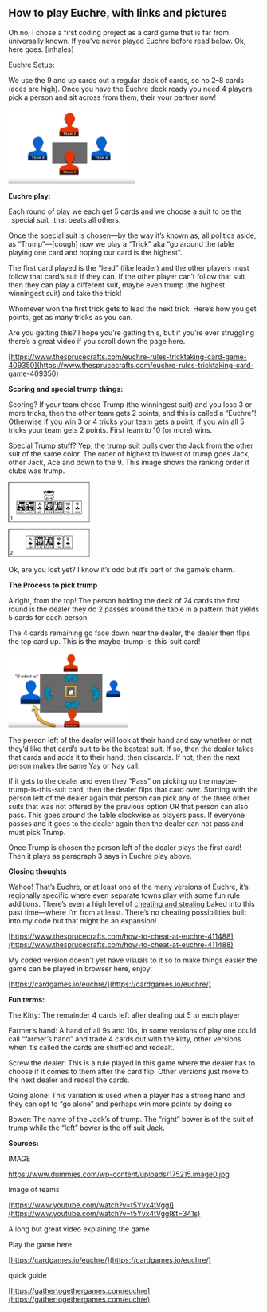 ## How to play Euchre, with links and pictures ##

Oh no, I chose a first coding project as a card game that is far from universally known. If you’ve never played Euchre before read below. Ok, here goes. [inhales]

Euchre Setup:

We use the 9 and up cards out a regular deck of cards, so no 2–8 cards (aces are high). Once you have the Euchre deck ready you need 4 players, pick a person and sit across from them, their your partner now!

<img src="images/TeamAroundTable.png" height = "150" alt="Team around table">
 
**Euchre play:**

Each round of play we each get 5 cards and we choose a suit to be the _special suit _that beats all others. 

Once the special suit is chosen—by the way it’s known as, all politics aside, as “Trump”—[cough] now we play a “Trick” aka “go around the table playing one card and hoping our card is the highest”. 

The first card played is the “lead” (like leader) and the other players must follow that card’s suit if they can. If the other player can’t follow that suit then they can play a different suit, maybe even trump (the highest winningest suit) and take the trick!

Whomever won the first trick gets to lead the next trick. Here’s how you get points, get as many tricks as you can.  

Are you getting this? I hope you’re getting this, but if you’re ever struggling there’s a great video if you scroll down the page here. 

[https://www.thesprucecrafts.com/euchre-rules-tricktaking-card-game-409350](https://www.thesprucecrafts.com/euchre-rules-tricktaking-card-game-409350)

**Scoring and special trump things:**

Scoring? If your team chose Trump (the winningest suit) and you lose 3 or more tricks, then the other team gets 2 points, and this is called a “Euchre”! Otherwise if you win 3 or 4 tricks your team gets a point, if you win all 5 tricks your team gets 2 points. First team to 10 (or more) wins. 

Special Trump stuff? Yep, the trump suit pulls over the Jack from the other suit of the same color. The order of highest to lowest of trump goes Jack, other Jack, Ace and down to the 9. This image shows the ranking order if clubs was trump. 

<img src="images/TrumpRank.jpg" height = "150" alt="Trump rank">

Ok, are you lost yet? I know it’s odd but it’s part of the game’s charm. 

**The Process to pick trump**

Alright, from the top! The person holding the deck of 24 cards the first round is the dealer they do 2 passes around the table in a pattern that yields 5 cards for each person. 

The 4 cards remaining go face down near the dealer, the dealer then flips the top card up. This is the maybe-trump-is-this-suit card! 

<img src="images/DecidingTrump.png" height = "150" alt="Deciding trump">

The person left of the dealer will look at their hand and say whether or not they’d like that card’s suit to be the bestest suit. If so, then the dealer takes that cards and adds it to their hand, then discards. If not, then the next person makes the same Yay or Nay call. 

If it gets to the dealer and even they “Pass” on picking up the maybe-trump-is-this-suit card, then the dealer flips that card over. Starting with the person left of the dealer again that person can pick any of the three other suits that was not offered by the previous option OR that person can also pass. This goes around the table clockwise as players pass.  If everyone passes and it goes to the dealer again then the dealer can not pass and must pick Trump. 

Once Trump is chosen the person left of the dealer plays the first card! Then it plays as paragraph 3 says in Euchre play above.

**Closing thoughts**

Wahoo! That’s Euchre, or at least one of the many versions of Euchre, it’s regionally specific where even separate towns play with some fun rule additions. There’s even a high level of <span style="text-decoration:underline;">cheating and stealing </span>baked into this past time—where I’m from at least. There’s no cheating possibilities built into my code but that might be an expansion! 

[https://www.thesprucecrafts.com/how-to-cheat-at-euchre-411488](https://www.thesprucecrafts.com/how-to-cheat-at-euchre-411488)

My coded version doesn’t yet have visuals to it so to make things easier the game can be played in browser here, enjoy! 

[https://cardgames.io/euchre/](https://cardgames.io/euchre/)

**Fun terms:**

The Kitty: The remainder 4 cards left after dealing out 5 to each player

Farmer’s hand: A hand of all 9s and 10s, in some versions of play one could call “farmer’s hand” and trade 4 cards out with the kitty, other versions when it’s called the cards are shuffled and redealt. 

Screw the dealer: This is a rule played in this game where the dealer has to choose if it comes to them after the card flip. Other versions just move to the next dealer and redeal the cards. 

Going alone: This variation is used when a player has a strong hand and they can opt to “go alone” and perhaps win more points by doing so

Bower: The name of the Jack’s of trump. The “right” bower is of the suit of trump while the “left” bower is the off suit Jack. 

**Sources:**

IMAGE

https://www.dummies.com/wp-content/uploads/175215.image0.jpg

Image of teams

[https://www.youtube.com/watch?v=t5Yvx4tVggI](https://www.youtube.com/watch?v=t5Yvx4tVggI&t=341s)

A long but great video explaining the game

Play the game here

[https://cardgames.io/euchre/](https://cardgames.io/euchre/)

quick guide

[https://gathertogethergames.com/euchre](https://gathertogethergames.com/euchre)

